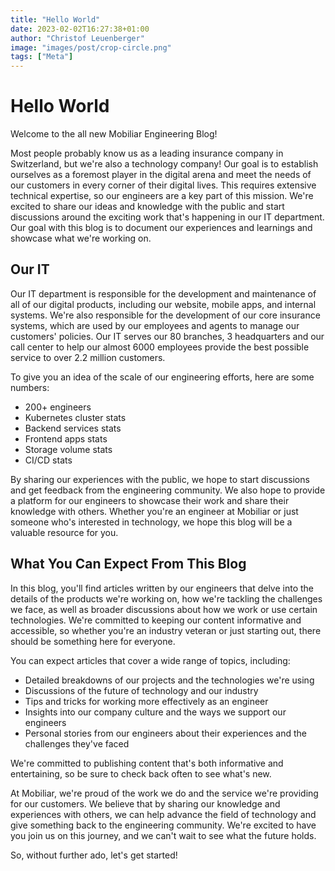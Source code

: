 ```yaml
---
title: "Hello World"
date: 2023-02-02T16:27:38+01:00
author: "Christof Leuenberger"
image: "images/post/crop-circle.png"
tags: ["Meta"]
---
```


# Hello World

Welcome to the all new Mobiliar Engineering Blog!

Most people probably know us as a leading insurance company in Switzerland, but we're also a technology company! Our goal is to establish ourselves as a foremost player in the digital arena and meet the needs of our customers in every corner of their digital lives. This requires extensive technical expertise, so our engineers are a key part of this mission. We're excited to share our ideas and knowledge with the public and start discussions around the exciting work that's happening in our IT department. Our goal with this blog is to document our experiences and learnings and showcase what we're working on.

## Our IT

Our IT department is responsible for the development and maintenance of all of our digital products, including our website, mobile apps, and internal systems. We're also responsible for the development of our core insurance systems, which are used by our employees and agents to manage our customers' policies. Our IT serves our 80 branches, 3 headquarters and our call center to help our almost 6000 employees provide the best possible service to over 2.2 million customers.

To give you an idea of the scale of our engineering efforts, here are some numbers:

* 200+ engineers
* Kubernetes cluster stats
* Backend services stats
* Frontend apps stats
* Storage volume stats
* CI/CD stats

By sharing our experiences with the public, we hope to start discussions and get feedback from the engineering community. We also hope to provide a platform for our engineers to showcase their work and share their knowledge with others. Whether you're an engineer at Mobiliar or just someone who's interested in technology, we hope this blog will be a valuable resource for you.

## What You Can Expect From This Blog

In this blog, you'll find articles written by our engineers that delve into the details of the products we're working on, how we're tackling the challenges we face, as well as broader discussions about how we work or use certain technologies. We're committed to keeping our content informative and accessible, so whether you're an industry veteran or just starting out, there should be something here for everyone.

You can expect articles that cover a wide range of topics, including:

* Detailed breakdowns of our projects and the technologies we're using
* Discussions of the future of technology and our industry
* Tips and tricks for working more effectively as an engineer
* Insights into our company culture and the ways we support our engineers
* Personal stories from our engineers about their experiences and the challenges they've faced

We're committed to publishing content that's both informative and entertaining, so be sure to check back often to see what's new.

At Mobiliar, we're proud of the work we do and the service we're providing for our customers. We believe that by sharing our knowledge and experiences with others, we can help advance the field of technology and give something back to the engineering community. We're excited to have you join us on this journey, and we can't wait to see what the future holds.

So, without further ado, let's get started!
